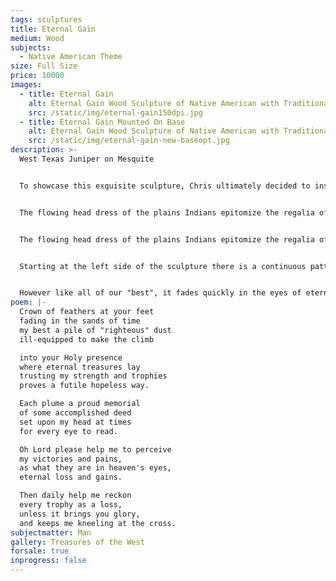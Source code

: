 ```yaml
---
tags: sculptures
title: Eternal Gain
medium: Wood
subjects:
  - Native American Theme
size: Full Size
price: 10000
images:
  - title: Eternal Gain
    alt: Eternal Gain Wood Sculpture of Native American with Traditional Head Dress
    src: /static/img/eternal-gain150dpi.jpg
  - title: Eternal Gain Mounted On Base
    alt: Eternal Gain Wood Sculpture of Native American with Traditional Head Dress
    src: /static/img/eternal-gain-new-baseopt.jpg
description: >-
  West Texas Juniper on Mesquite


  To showcase this exquisite sculpture, Chris ultimately decided to install it on a large 7' base of juniper and alabaster creating an entirely new perspective.


  The flowing head dress of the plains Indians epitomize the regalia of these native Americans possibly more than any other symbol.  These elaborate crowns were composed of individual memorials to brave and noteworthy deeds. However like all of our "best", it fades quickly in the eyes of eternity.


  The flowing head dress of the plains Indians epitomize the regalia of these native Americans possibly more than any other symbol.  These elaborate crowns were composed of individual memorials to brave and noteworthy deeds. However like all of our "best", it fades quickly in the eyes of eternity.


  Starting at the left side of the sculpture there is a continuous pattern of growth rings (age indication). I counted close to 400 pairs of rings (light-dark) from his shoulder to the dark streak that runs through his left eye.  This was a sizable tree when Columbus first sailed to America.


  However like all of our "best", it fades quickly in the eyes of eternity. The weathered wood shown where the torso cuts off is in stark contrast to the polished wood. Any good sculpture is both interesting and beautiful from any view.  Note the movement and flow created by the head dress.  The grain is also particularly beautiful.
poem: |-
  Crown of feathers at your feet
  fading in the sands of time
  my best a pile of "righteous" dust
  ill-equipped to make the climb

  into your Holy presence
  where eternal treasures lay
  trusting my strength and trophies
  proves a futile hopeless way.

  Each plume a proud memorial
  of some accomplished deed
  set upon my head at times
  for every eye to read.

  Oh Lord please help me to perceive
  my victories and pains,
  as what they are in heaven's eyes,
  eternal loss and gains.

  Then daily help me reckon
  every trophy as a loss,
  unless it brings you glory,
  and keeps me kneeling at the cross.
subjectmatter: Man
gallery: Treasures of the West
forsale: true
inprogress: false
---
```

